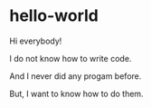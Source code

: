 # hello-world

Hi everybody!

I do not know how to write code.

And I never did any progam before.

But, I want to know how to do them.
